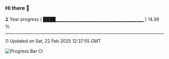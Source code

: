 ### Hi there 👋

⏳ Year progress { ████▁▁▁▁▁▁▁▁▁▁▁▁▁▁▁▁▁▁▁▁▁▁▁▁▁▁ } 14.39 %

---

⏰ Updated on Sat, 22 Feb 2025 12:37:55 GMT

![Progress Bar CI](https://github.com/ZhaoGui/ZhaoGui/workflows/Progress%20Bar%20CI/badge.svg)
